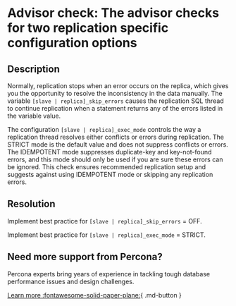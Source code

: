# Advisor check: The advisor checks for two replication specific configuration options

## Description

Normally, replication stops when an error occurs on the replica, which gives you the opportunity to resolve the inconsistency in the data manually. The variable  `[slave | replica]_skip_errors` causes the replication SQL thread to continue replication when a statement returns any of the errors listed in the variable value.

The configuration `[slave | replica]_exec_mode` controls the way a replication thread resolves either conflicts or errors during replication. The STRICT mode is the default value and does not suppress conflicts or errors. The IDEMPOTENT mode suppresses duplicate-key and key-not-found errors, and this mode should only be used if you are sure these errors can be ignored.
This check ensures recommended replication setup and suggests against using IDEMPOTENT mode or skipping any replication errors.

## Resolution

Implement best practice for `[slave | replica]_skip_errors` = OFF.

Implement best practice for `[slave | replica]_exec_mode` = STRICT.

## Need more support from Percona?

Percona experts bring years of experience in tackling tough database performance issues and design challenges.

[Learn more :fontawesome-solid-paper-plane:](https://per.co.na/subscribe){ .md-button }

